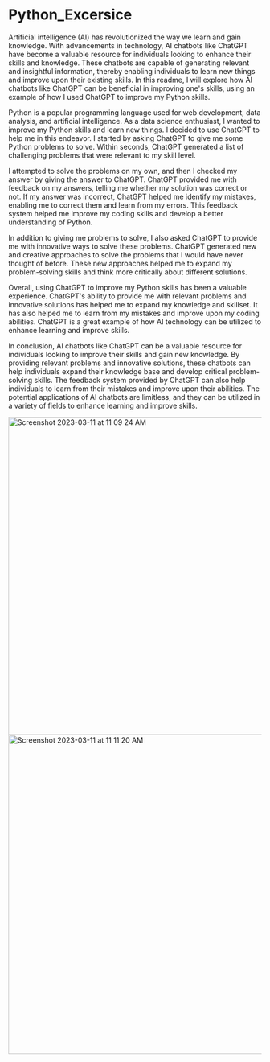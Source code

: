 # Python_Excersice

Artificial intelligence (AI) has revolutionized the way we learn and gain knowledge. With advancements in technology, AI chatbots like ChatGPT have become a valuable resource for individuals looking to enhance their skills and knowledge. These chatbots are capable of generating relevant and insightful information, thereby enabling individuals to learn new things and improve upon their existing skills. In this readme, I will explore how AI chatbots like ChatGPT can be beneficial in improving one's skills, using an example of how I used ChatGPT to improve my Python skills.

Python is a popular programming language used for web development, data analysis, and artificial intelligence. As a data science enthusiast, I wanted to improve my Python skills and learn new things. I decided to use ChatGPT to help me in this endeavor. I started by asking ChatGPT to give me some Python problems to solve. Within seconds, ChatGPT generated a list of challenging problems that were relevant to my skill level.

I attempted to solve the problems on my own, and then I checked my answer by giving the answer to ChatGPT. ChatGPT provided me with feedback on my answers, telling me whether my solution was correct or not. If my answer was incorrect, ChatGPT helped me identify my mistakes, enabling me to correct them and learn from my errors. This feedback system helped me improve my coding skills and develop a better understanding of Python.

In addition to giving me problems to solve, I also asked ChatGPT to provide me with innovative ways to solve these problems. ChatGPT generated new and creative approaches to solve the problems that I would have never thought of before. These new approaches helped me to expand my problem-solving skills and think more critically about different solutions.

Overall, using ChatGPT to improve my Python skills has been a valuable experience. ChatGPT's ability to provide me with relevant problems and innovative solutions has helped me to expand my knowledge and skillset. It has also helped me to learn from my mistakes and improve upon my coding abilities. ChatGPT is a great example of how AI technology can be utilized to enhance learning and improve skills.

In conclusion, AI chatbots like ChatGPT can be a valuable resource for individuals looking to improve their skills and gain new knowledge. By providing relevant problems and innovative solutions, these chatbots can help individuals expand their knowledge base and develop critical problem-solving skills. The feedback system provided by ChatGPT can also help individuals to learn from their mistakes and improve upon their abilities. The potential applications of AI chatbots are limitless, and they can be utilized in a variety of fields to enhance learning and improve skills.

<img width="632" alt="Screenshot 2023-03-11 at 11 09 24 AM" src="https://user-images.githubusercontent.com/112967999/224502153-f7d4ba46-1213-4fdb-b6f3-42681b618ebf.png">
<img width="635" alt="Screenshot 2023-03-11 at 11 11 20 AM" src="https://user-images.githubusercontent.com/112967999/224502184-4259439d-cfa8-430e-858d-dd44faed9649.png">
